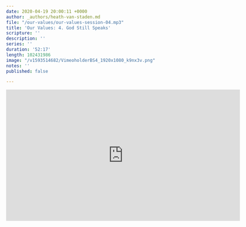 ```yaml
---
date: 2020-04-19 20:00:11 +0000
author: _authors/heath-van-staden.md
file: "/our-values/our-values-session-04.mp3"
title: 'Our Values: 4. God Still Speaks'
scripture: ''
description: ''
series: ''
duration: '52:17'
length: 102431986
image: "/v1593514682/VimeoholderBS4_1920x1080_k9nx3v.png"
notes: ''
published: false

---
```

<iframe src="https://player.vimeo.com/video/431752088" width="640" height="360" frameborder="0" allow="autoplay; fullscreen" allowfullscreen></iframe>